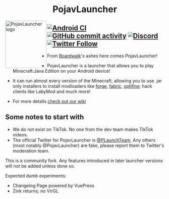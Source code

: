 <H1 align="center">PojavLauncher</H1>

<img src="https://github.com/CriticalRange/PojavLauncher/blob/v3_openjdk/app_pojavlauncher/src/main/assets/pojavlauncher.png" align="left" width="130" height="150" alt="PojavLauncher logo">

[![Android CI](https://github.com/duyism/PLauncher-Experiments/workflows/Android%20CI/badge.svg)](https://github.com/duyism/PLauncher-Experiments/actions)
[![GitHub commit activity](https://img.shields.io/github/commit-activity/m/duyism/PLauncher-Experiments)](https://github.com/duyism/PLauncher-Experiments/actions)
[![Discord](https://img.shields.io/discord/724163890803638273.svg?label=&logo=discord&logoColor=ffffff&color=7389D8&labelColor=6A7EC2)](https://discord.gg/C2fV3YrVAM) 
[![Twitter Follow](https://img.shields.io/twitter/follow/plaunchteam?color=blue&style=flat-square)](https://twitter.com/twcyvinn)
---------
* From [Boardwalk](https://github.com/zhuowei/Boardwalk)'s ashes here comes PojavLauncher!

* PojavLauncher is a launcher that allows you to play Minecraft:Java Edition on your Android device!

* It can run almost every version of the Minecraft, allowing you to use .jar only installers to install modloaders like [forge](https://files.minecraftforge.net/), [fabric](http://fabricmc.net/), [optifine](https://optifine.net); hack clients like LabyMod and much more!

* For more details [check out our wiki](https://github.com/PojavLauncherTeam/PojavLauncher/wiki)
## Some notes to start with
- We do not exist on TikTok. No one from the dev team makes TikTok videos. 
- The official Twitter for PojavLauncher is [@PLaunchTeam](https://twitter.com/PLaunchTeam). Any others (most notably @PojavLauncher) are fake, please report them to Twitter's moderation team.

<p>
This is a community fork. Any features introduced in later launcher versions will not be added unless done so.
</p>

<p>
Expected dumb experiments:</p>

* Changelog Page powered by VuePress
* Zink returns; no VirGL
